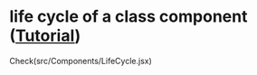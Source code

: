 # life cycle of a class component ([Tutorial](https://www.youtube.com/watch?v=Yz5qTOmSt0M&list=PLgH5QX0i9K3rGtitufynBKMy5gAFpa1y8&index=53))


Check(src/Components/LifeCycle.jsx)

